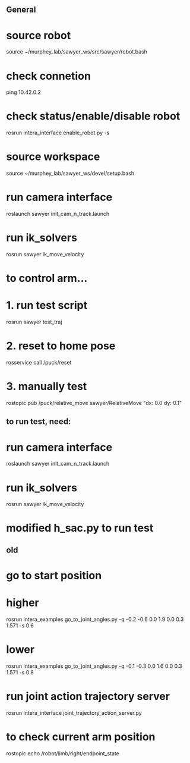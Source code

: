 ## General
# source robot
source ~/murphey_lab/sawyer_ws/src/sawyer/robot.bash
# check connetion
ping 10.42.0.2
# check status/enable/disable robot
rosrun intera_interface enable_robot.py -s

# source workspace
source ~/murphey_lab/sawyer_ws/devel/setup.bash

# run camera interface
roslaunch sawyer init_cam_n_track.launch

# run ik_solvers
rosrun sawyer ik_move_velocity

# to control arm...
# 1. run test script
rosrun sawyer test_traj
# 2. reset to home pose
rosservice call /puck/reset
# 3. manually test
rostopic pub /puck/relative_move sawyer/RelativeMove "dx: 0.0
dy: 0.1"

## to run test, need:
# run camera interface
roslaunch sawyer init_cam_n_track.launch

# run ik_solvers
rosrun sawyer ik_move_velocity

# modified h_sac.py to run test

## old
# go to start position
# higher
rosrun intera_examples go_to_joint_angles.py -q -0.2 -0.6 0.0 1.9 0.0 0.3 1.571 -s 0.6
# lower
rosrun intera_examples go_to_joint_angles.py -q -0.1 -0.3 0.0 1.6 0.0 0.3 1.571 -s 0.8

# run joint action trajectory server
rosrun intera_interface joint_trajectory_action_server.py
# to check current arm position
rostopic echo /robot/limb/right/endpoint_state
